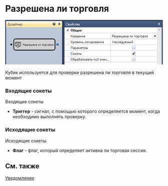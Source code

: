 # Разрешена ли торговля

![Designer TradeAllowedDiagramElement 00](../images/Designer_TradeAllowedDiagramElement_00.png)

Кубик используется для проверки разрешена ли торговля в текущий момент 

### Входящие сокеты

Входящие сокеты

- **Триггер** \- сигнал, с помощью которого определяется момент, когда необходимо выполнять проверку.

### Исходящие сокеты

Исходящие сокеты

- **Флаг** \- флаг, который определяет активна ли торговая сессия.

## См. также

[Уведомление](Designer_Notice.md)
